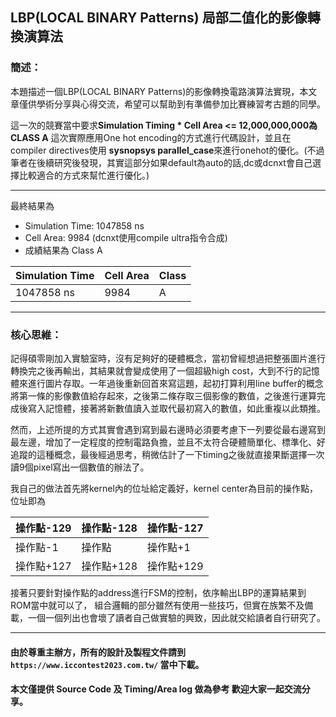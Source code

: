 ## LBP(LOCAL BINARY Patterns) 局部二值化的影像轉換演算法
### 簡述：
本題描述一個LBP(LOCAL BINARY Patterns)的影像轉換電路演算法實現，本文章僅供學術分享與心得交流，希望可以幫助到有準備參加比賽練習考古題的同學。

這一次的競賽當中要求**Simulation Timing * Cell Area <= 12,000,000,000為CLASS A**
這次實際應用One hot encoding的方式進行代碼設計，並且在compiler directives使用 
**sysnopsys parallel_case**來進行onehot的優化。(不過筆者在後續研究後發現，其實這部分如果default為auto的話,dc或dcnxt會自己選擇比較適合的方式來幫忙進行優化。)

---

最終結果為
* Simulation Time: 1047858 ns
* Cell Area: 9984 (dcnxt使用compile ultra指令合成)
* 成績結果為 Class A



| Simulation Time | Cell Area | Class |
| -------- | -------- | -------- |
| 1047858 ns     | 9984    | A    |


---
### 核心思維：
記得碩零剛加入實驗室時，沒有足夠好的硬體概念，當初曾經想過把整張圖片進行轉換完之後再輸出，其結果就會變成使用了一個超級high cost，大到不行的記憶體來進行圖片存取。一年過後重新回首來寫這題，起初打算利用line buffer的概念將第一條的影像數值給存起來，之後第二條存取三個影像的數值，之後進行運算完成後寫入記憶體，接著將新數值讀入並取代最初寫入的數值，如此重複以此類推。

然而，上述所提的方式其實會遇到寫到最右邊時必須要考慮下一列要從最右邊寫到最左邊，增加了一定程度的控制電路負擔，並且不太符合硬體簡單化、標準化、好追蹤的這種概念，最後經過思考，稍微估計了一下timing之後就直接果斷選擇一次讀9個pixel寫出一個數值的辦法了。

我自己的做法首先將kernel內的位址給定義好，kernel center為目前的操作點，位址即為  

| 操作點-129 | 操作點-128 | 操作點-127 |
| -------- | -------- | -------- |
| 操作點-1    | 操作點     | 操作點+1     |
| 操作點+127 | 操作點+128 | 操作點+129  |

接著只要針對操作點的address進行FSM的控制，依序輸出LBP的運算結果到ROM當中就可以了，
組合邏輯的部分雖然有使用一些技巧，但實在族繁不及備載，一個一個列出也會壞了讀者自己做實驗的興致，因此就交給讀者自行研究了。

---

#### 由於尊重主辦方，所有的設計及製程文件請到`https://www.iccontest2023.com.tw/` 當中下載。
#### 本文僅提供 Source Code 及 Timing/Area log 做為參考 歡迎大家一起交流分享。
